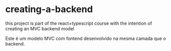 # creating-a-backend
this project is part of the react+typescript course with the intention of creating an MVC backend model


Este é um modelo MVC com fontend desenvolvido na mesma camada que o backend.

